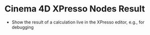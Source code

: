 # Cinema 4D XPresso Nodes Result

- Show the result of a calculation live in the XPresso editor, e.g., for debugging
